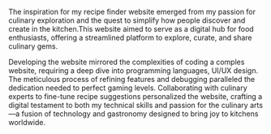 The inspiration for my recipe finder website emerged from my passion for culinary exploration and the quest to simplify how people discover and create in the kitchen.This website aimed to serve as a digital hub for food enthusiasts, offering a streamlined platform to explore, curate, and share culinary gems.

Developing the website mirrored the complexities of coding a comples website, requiring a deep dive into programming languages, UI/UX design. The meticulous process of refining features and debugging paralleled the dedication needed to perfect gaming levels. Collaborating with culinary experts to fine-tune recipe suggestions personalized the website, crafting a digital testament to both my technical skills and passion for the culinary arts—a fusion of technology and gastronomy designed to bring joy to kitchens worldwide.
